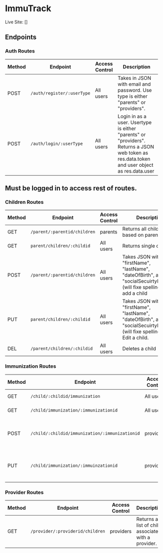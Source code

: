 # ImmuTrack

Live Site: []

## Endpoints

### Auth Routes

| Method | Endpoint                   | Access Control | Description                                                                                                                                  |
| ------ | -------------------------- | -------------- | -------------------------------------------------------------------------------------------------------------------------------------------- |
| POST   | `/auth/register/:userType` | All users      | Takes in JSON with email and password. Use type is either "parents" or "providers".                                                          |
| POST   | `/auth/login/:userType`    | All users      | Login in as a user. Usertype is either "parents" or "providers". Returns a JSON web token as res.data.token and user object as res.data.user |  |

## Must be logged in to access rest of routes.

### Children Routes

| Method | Endpoint                     | Access Control | Description                                                                                                               |
| ------ | ---------------------------- | -------------- | ------------------------------------------------------------------------------------------------------------------------- |
| GET    | `/parent/:parentid/children` | parents        | Returns all children based on parent's id.                                                                                |
| GET    | `parent/children/:childid`   | All users      | Returns single child                                                                                                      |
| POST   | `/parent/:parentid/children` | All users      | Takes JSON with "firstName", "lastName", "dateOfBirth", and "socialSecuirtyNumber" (will fixe spelling) and add a child   |
| PUT    | `parent/children/:childid`   | All users      | Takes JSON with "firstName", "lastName", "dateOfBirth", and "socialSecuirtyNumber" (will fixe spelling) and Edit a child. |
| DEL    | `/parent/children/:childid`  | All users      | Deletes a child                                                                                                           |

### Immunization Routes

| Method | Endpoint                                       | Access Control | Description                                                                                       |
| ------ | ---------------------------------------------- | -------------- | ------------------------------------------------------------------------------------------------- |
| GET    | `/child/:childid/immunization`                 | All users      | Returns a child's immunizations.                                                                  |
| GET    | `/child/immunization/:immunizationid`          | All users      | Returns a single immunizations.                                                                   |
| POST   | `/child/:childid/immunization/:immunizationid` | providers      | Takes JSON with "vaccine", "date", "location", "immunizationCompleted" and adds an imunizations.  |
| PUT    | `/child/immunization/:immuinzationid`          | providers      | Takes JSON with "vaccine", "date", "location", "immunizationCompleted" and edits an imunizations. |

### Provider Routes

| Method | Endpoint                         | Access Control | Description                                         |
| ------ | -------------------------------- | -------------- | --------------------------------------------------- |
| GET    | `/provider/:providerid/children` | providers      | Returns a list of child associated with a provider. |
